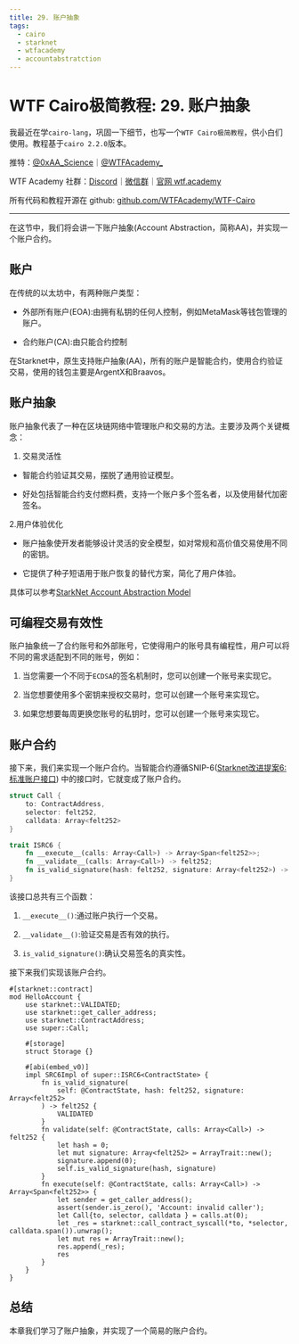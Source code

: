 ```yaml
---
title: 29. 账户抽象
tags:
  - cairo
  - starknet
  - wtfacademy
  - accountabstratction
---
```


# WTF Cairo极简教程: 29. 账户抽象

我最近在学`cairo-lang`，巩固一下细节，也写一个`WTF Cairo极简教程`，供小白们使用。教程基于`cairo 2.2.0`版本。

推特：[@0xAA_Science](https://twitter.com/0xAA_Science)｜[@WTFAcademy_](https://twitter.com/WTFAcademy_)

WTF Academy 社群：[Discord](https://discord.gg/5akcruXrsk)｜[微信群](https://docs.google.com/forms/d/e/1FAIpQLSe4KGT8Sh6sJ7hedQRuIYirOoZK_85miz3dw7vA1-YjodgJ-A/viewform?usp=sf_link)｜[官网 wtf.academy](https://wtf.academy)

所有代码和教程开源在 github: [github.com/WTFAcademy/WTF-Cairo](https://github.com/WTFAcademy/WTF-Cairo)

---

在这节中，我们将会讲一下账户抽象(Account Abstraction，简称AA)，并实现一个账户合约。

## 账户

在传统的以太坊中，有两种账户类型：

- 外部所有账户(EOA):由拥有私钥的任何人控制，例如MetaMask等钱包管理的账户。

- 合约账户(CA):由只能合约控制

在Starknet中，原生支持账户抽象(AA)，所有的账户是智能合约，使用合约验证交易，使用的钱包主要是ArgentX和Braavos。

## 账户抽象

账户抽象代表了一种在区块链网络中管理账户和交易的方法。主要涉及两个关键概念：

1. 交易灵活性
  
  - 智能合约验证其交易，摆脱了通用验证模型。

  - 好处包括智能合约支付燃料费，支持一个账户多个签名者，以及使用替代加密签名。

2.用户体验优化

  - 账户抽象使开发者能够设计灵活的安全模型，如对常规和高价值交易使用不同的密钥。

  - 它提供了种子短语用于账户恢复的替代方案，简化了用户体验。

具体可以参考[StarkNet Account Abstraction Model](https://community.starknet.io/t/starknet-account-abstraction-model-part-1/781/1)   

## 可编程交易有效性

账户抽象统一了合约账号和外部账号，它使得用户的账号具有编程性，用户可以将不同的需求适配到不同的账号，例如：

1. 当您需要一个不同于`ECDSA`的签名机制时，您可以创建一个账号来实现它。

2. 当您想要使用多个密钥来授权交易时，您可以创建一个账号来实现它。

3. 如果您想要每周更换您账号的私钥时，您可以创建一个账号来实现它。

## 账户合约

接下来，我们来实现一个账户合约。当智能合约遵循SNIP-6([Starknet改进提案6:标准账户接口](https://community.starknet.io/t/snip-starknet-standard-account/95665))
中的接口时，它就变成了账户合约。

```rust
struct Call {
    to: ContractAddress,
    selector: felt252,
    calldata: Array<felt252>
}

trait ISRC6 {
    fn __execute__(calls: Array<Call>) -> Array<Span<felt252>>;
    fn __validate__(calls: Array<Call>) -> felt252;
    fn is_valid_signature(hash: felt252, signature: Array<felt252>) -> felt252;
}
```

该接口总共有三个函数：

1. `__execute__()`:通过账户执行一个交易。

2. `__validate__()`:验证交易是否有效的执行。

3. `is_valid_signature()`:确认交易签名的真实性。

接下来我们实现该账户合约。

```
#[starknet::contract]
mod HelloAccount {
    use starknet::VALIDATED;
    use starknet::get_caller_address;
    use starknet::ContractAddress;
    use super::Call;

    #[storage]
    struct Storage {} 

    #[abi(embed_v0)]
    impl SRC6Impl of super::ISRC6<ContractState> {
        fn is_valid_signature(
            self: @ContractState, hash: felt252, signature: Array<felt252>
        ) -> felt252 {
            VALIDATED
        }
        fn validate(self: @ContractState, calls: Array<Call>) -> felt252 {
            let hash = 0;
            let mut signature: Array<felt252> = ArrayTrait::new();
            signature.append(0);
            self.is_valid_signature(hash, signature)
        }
        fn execute(self: @ContractState, calls: Array<Call>) -> Array<Span<felt252>> {
            let sender = get_caller_address();
            assert(sender.is_zero(), 'Account: invalid caller');
            let Call{to, selector, calldata } = calls.at(0);
            let _res = starknet::call_contract_syscall(*to, *selector, calldata.span()).unwrap();
            let mut res = ArrayTrait::new();
            res.append(_res);
            res
        }
    }
}
```

## 总结

本章我们学习了账户抽象，并实现了一个简易的账户合约。
